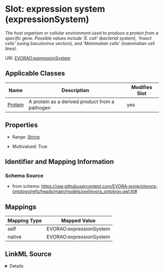 

# Slot: expression system (expressionSystem)


_The host organism or cellular environment used to produce a protein from a specific gene. Possible values include 'E. coli' (bacterial system), 'Insect cells' (using baculovirus vectors), and 'Mammalian cells' (mammalian cell lines)._





URI: [EVORAO:expressionSystem](https://raw.githubusercontent.com/EVORA-project/evora-ontology/refs/heads/main/models/owl/evora_ontology.owl.ttl#expressionSystem)



<!-- no inheritance hierarchy -->





## Applicable Classes

| Name | Description | Modifies Slot |
| --- | --- | --- |
| [Protein](Protein.md) | A protein as a derived product from a pathogen |  yes  |







## Properties

* Range: [String](String.md)

* Multivalued: True





## Identifier and Mapping Information







### Schema Source


* from schema: https://raw.githubusercontent.com/EVORA-project/evora-ontology/refs/heads/main/models/owl/evora_ontology.owl.ttl#




## Mappings

| Mapping Type | Mapped Value |
| ---  | ---  |
| self | EVORAO:expressionSystem |
| native | EVORAO:expressionSystem |




## LinkML Source

<details>
```yaml
name: expressionSystem
description: The host organism or cellular environment used to produce a protein from
  a specific gene. Possible values include 'E. coli' (bacterial system), 'Insect cells'
  (using baculovirus vectors), and 'Mammalian cells' (mammalian cell lines).
title: expression system
from_schema: https://raw.githubusercontent.com/EVORA-project/evora-ontology/refs/heads/main/models/owl/evora_ontology.owl.ttl#
rank: 1000
alias: expressionSystem
domain_of:
- Protein
range: string
required: false
multivalued: true
equals_string_in:
- E. coli
- Insect cells
- Mammalian cells

```
</details>